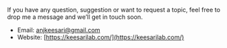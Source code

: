 If you have any question, suggestion or want to request a topic, feel free to drop me a message and we’ll get in touch soon.

- Email: [anjkeesari@gmail.com](anjkeesari@gmail.com)
- Website: [https://keesarilab.com/](https://keesarilab.com/)
